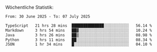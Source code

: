 
Wöchentliche Statistik:
<!--START_SECTION:waka-->

```txt
From: 30 June 2025 - To: 07 July 2025

TypeScript   21 hrs 28 mins  ██████████████░░░░░░░░░░░   56.14 %
Markdown     3 hrs 54 mins   ██▓░░░░░░░░░░░░░░░░░░░░░░   10.24 %
Java         3 hrs 26 mins   ██▒░░░░░░░░░░░░░░░░░░░░░░   08.98 %
Python       3 hrs 11 mins   ██░░░░░░░░░░░░░░░░░░░░░░░   08.34 %
JSON         1 hr 34 mins    █░░░░░░░░░░░░░░░░░░░░░░░░   04.10 %
```

<!--END_SECTION:waka-->
